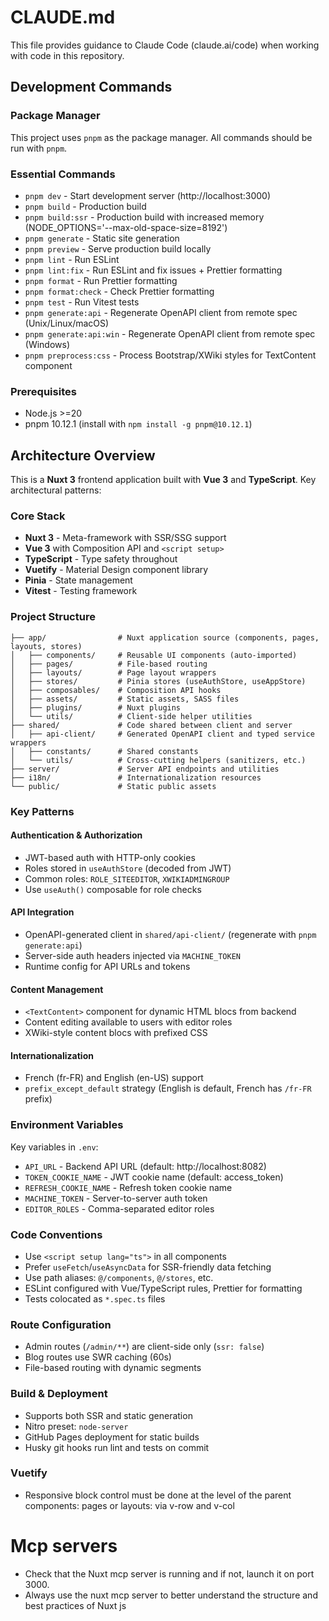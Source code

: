 # CLAUDE.md

This file provides guidance to Claude Code (claude.ai/code) when working with code in this repository.

## Development Commands

### Package Manager
This project uses `pnpm` as the package manager. All commands should be run with `pnpm`.

### Essential Commands
- `pnpm dev` - Start development server (http://localhost:3000)
- `pnpm build` - Production build
- `pnpm build:ssr` - Production build with increased memory (NODE_OPTIONS='--max-old-space-size=8192')
- `pnpm generate` - Static site generation
- `pnpm preview` - Serve production build locally
- `pnpm lint` - Run ESLint
- `pnpm lint:fix` - Run ESLint and fix issues + Prettier formatting
- `pnpm format` - Run Prettier formatting
- `pnpm format:check` - Check Prettier formatting
- `pnpm test` - Run Vitest tests
- `pnpm generate:api` - Regenerate OpenAPI client from remote spec (Unix/Linux/macOS)
- `pnpm generate:api:win` - Regenerate OpenAPI client from remote spec (Windows)
- `pnpm preprocess:css` - Process Bootstrap/XWiki styles for TextContent component

### Prerequisites
- Node.js >=20
- pnpm 10.12.1 (install with `npm install -g pnpm@10.12.1`)

## Architecture Overview

This is a **Nuxt 3** frontend application built with **Vue 3** and **TypeScript**. Key architectural patterns:

### Core Stack
- **Nuxt 3** - Meta-framework with SSR/SSG support
- **Vue 3** with Composition API and `<script setup>`
- **TypeScript** - Type safety throughout
- **Vuetify** - Material Design component library
- **Pinia** - State management
- **Vitest** - Testing framework

### Project Structure
```
├── app/                # Nuxt application source (components, pages, layouts, stores)
│   ├── components/     # Reusable UI components (auto-imported)
│   ├── pages/          # File-based routing
│   ├── layouts/        # Page layout wrappers
│   ├── stores/         # Pinia stores (useAuthStore, useAppStore)
│   ├── composables/    # Composition API hooks
│   ├── assets/         # Static assets, SASS files
│   ├── plugins/        # Nuxt plugins
│   └── utils/          # Client-side helper utilities
├── shared/             # Code shared between client and server
│   ├── api-client/     # Generated OpenAPI client and typed service wrappers
│   ├── constants/      # Shared constants
│   └── utils/          # Cross-cutting helpers (sanitizers, etc.)
├── server/             # Server API endpoints and utilities
├── i18n/               # Internationalization resources
└── public/             # Static public assets
```

### Key Patterns

#### Authentication & Authorization
- JWT-based auth with HTTP-only cookies
- Roles stored in `useAuthStore` (decoded from JWT)
- Common roles: `ROLE_SITEEDITOR`, `XWIKIADMINGROUP`
- Use `useAuth()` composable for role checks

#### API Integration
- OpenAPI-generated client in `shared/api-client/` (regenerate with `pnpm generate:api`)
- Server-side auth headers injected via `MACHINE_TOKEN`
- Runtime config for API URLs and tokens

#### Content Management
- `<TextContent>` component for dynamic HTML blocs from backend
- Content editing available to users with editor roles
- XWiki-style content blocs with prefixed CSS

#### Internationalization
- French (fr-FR) and English (en-US) support
- `prefix_except_default` strategy (English is default, French has `/fr-FR` prefix)

### Environment Variables
Key variables in `.env`:
- `API_URL` - Backend API URL (default: http://localhost:8082)
- `TOKEN_COOKIE_NAME` - JWT cookie name (default: access_token)
- `REFRESH_COOKIE_NAME` - Refresh token cookie name
- `MACHINE_TOKEN` - Server-to-server auth token
- `EDITOR_ROLES` - Comma-separated editor roles

### Code Conventions
- Use `<script setup lang="ts">` in all components
- Prefer `useFetch`/`useAsyncData` for SSR-friendly data fetching
- Use path aliases: `@/components`, `@/stores`, etc.
- ESLint configured with Vue/TypeScript rules, Prettier for formatting
- Tests colocated as `*.spec.ts` files

### Route Configuration
- Admin routes (`/admin/**`) are client-side only (`ssr: false`)
- Blog routes use SWR caching (60s)
- File-based routing with dynamic segments

### Build & Deployment
- Supports both SSR and static generation
- Nitro preset: `node-server`
- GitHub Pages deployment for static builds
- Husky git hooks run lint and tests on commit

### Vuetify
- Responsive block control must be done at the level of the parent components: pages or layouts: via v-row and v-col

# Mcp servers 
- Check that the Nuxt mcp server is running and if not, launch it on port 3000.
- Always use the nuxt mcp server to better understand the structure and best practices of Nuxt js